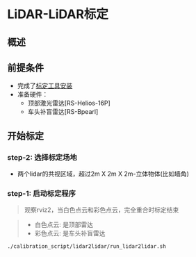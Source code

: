 # LiDAR-LiDAR标定

## 概述
## 前提条件
- 完成了[标定工具安装](./%E6%A0%87%E5%AE%9A%E5%B7%A5%E5%85%B7%E5%AE%89%E8%A3%85.md)
- 准备硬件：
    - 顶部激光雷达[RS-Helios-16P]
    - 车头补盲雷达[RS-Bpearl]
    
## 开始标定
### step-2: 选择标定场地
- 两个lidar的共视区域，超过2m X 2m X 2m-立体物体(比如墙角)

### step-1: 启动标定程序

> 观察rviz2，当白色点云和彩色点云，完全重合时标定结束

> - 白色点云: 是顶部雷达
> - 彩色点云: 是车头补盲雷达

```shell
./calibration_script/lidar2lidar/run_lidar2lidar.sh
```


